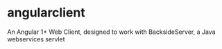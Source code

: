 # angularclient
An Angular 1+ Web Client, designed to work with BacksideServer, a Java webservices servlet
